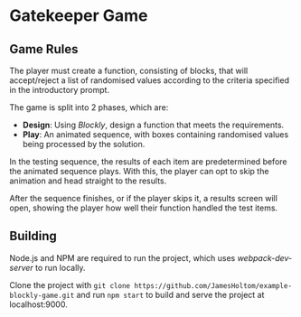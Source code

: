# Gatekeeper Game

## Game Rules

The player must create a function, consisting of blocks, that will accept/reject a list of randomised values according to the criteria specified in the introductory prompt.

The game is split into 2 phases, which are:

- __Design__: Using _Blockly_, design a function that meets the requirements.
- __Play__: An animated sequence, with boxes containing randomised values being processed by the solution.

In the testing sequence, the results of each item are predetermined before the animated sequence plays. With this, the player can opt to skip the animation and head straight to the results.

After the sequence finishes, or if the player skips it, a results screen will open, showing the player how well their function handled the test items.

## Building

Node.js and NPM are required to run the project, which uses _webpack-dev-server_ to run locally.

Clone the project with `git clone https://github.com/JamesHoltom/example-blockly-game.git` and run `npm start` to build and serve the project at localhost:9000.
